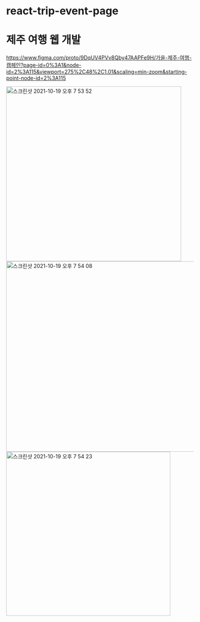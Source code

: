 # react-trip-event-page

# 제주 여행 웹 개발
https://www.figma.com/proto/9DqUV4PVv8Qby47AAPFe9H/가을-제주-여행-캠페인?page-id=0%3A1&node-id=2%3A115&viewport=275%2C48%2C1.01&scaling=min-zoom&starting-point-node-id=2%3A115


<img width="470" alt="스크린샷 2021-10-19 오후 7 53 52" src="https://user-images.githubusercontent.com/81195613/137895671-601293ef-d465-4122-b334-56c594fbab48.png">


<img width="512" alt="스크린샷 2021-10-19 오후 7 54 08" src="https://user-images.githubusercontent.com/81195613/137895712-bec0a947-9a65-4fed-994d-bde510b2d878.png">



<img width="441" alt="스크린샷 2021-10-19 오후 7 54 23" src="https://user-images.githubusercontent.com/81195613/137895737-cdb542b7-21a3-4fca-9044-80e4e8cc8d99.png">





